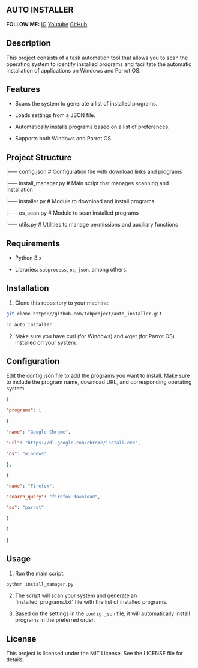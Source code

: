 ## AUTO INSTALLER

**FOLLOW ME:**
[IG](https://www.instagram.com/tob_project/)
[Youtube](https://www.youtube.com/@TOB.Project)
[GitHub](https://tobproject.github.io/)


## Description

This project consists of a task automation tool that allows you to scan the operating system to identify installed programs and facilitate the automatic installation of applications on Windows and Parrot OS.

## Features

- Scans the system to generate a list of installed programs.

- Loads settings from a JSON file.

- Automatically installs programs based on a list of preferences.

- Supports both Windows and Parrot OS.

## Project Structure

├── config.json # Configuration file with download links and programs

├── install_manager.py # Main script that manages scanning and installation

├── installer.py # Module to download and install programs

├── os_scan.py # Module to scan installed programs

└── utils.py # Utilities to manage permissions and auxiliary functions

## Requirements

- Python 3.x

- Libraries: `subprocess`, `os`, `json`, among others.

## Installation

1. Clone this repository to your machine:

```bash
git clone https://github.com/tobproject/auto_installer.git

cd auto_installer
```

2. Make sure you have curl (for Windows) and wget (for Parrot OS) installed on your system.

## Configuration

Edit the config.json file to add the programs you want to install. Make sure to include the program name, download URL, and corresponding operating system.

```json
{

"programs": [

{

"name": "Google Chrome",

"url": "https://dl.google.com/chrome/install.exe",

"os": "windows"

},

{

"name": "Firefox",

"search_query": "firefox download",

"os": "parrot"

}

]

}
```

## Usage

1. Run the main script:

```bash
python install_manager.py
```

2. The script will scan your system and generate an 'installed_programs.txt' file with the list of installed programs.

3. Based on the settings in the `config.json` file, it will automatically install programs in the preferred order.

## License

This project is licensed under the MIT License. See the LICENSE file for details.

